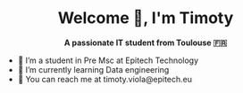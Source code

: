 ## <h1 align="center">Welcome 👋, I'm Timoty</h1>

<!--
**Tmotyy20/Tmotyy20** is a ✨ _special_ ✨ repository because its `README.md` (this file) appears on your GitHub profile.

Here are some ideas to get you started:

- 🔭 I’m currently working on ...
- 🌱 I’m currently learning ...
- 👯 I’m looking to collaborate on ...
- 🤔 I’m looking for help with ...
- 💬 Ask me about ...
- 📫 How to reach me: ...
- 😄 Pronouns: ...
- ⚡ Fun fact: ...
-->


<p align="center"><strong>A passionate IT student from Toulouse 🇫🇷</strong></p>
<ul>
  <li>🏫 I’m a student in Pre Msc at Epitech Technology</li>
  
  <li>🤔 I’m currently learning Data engineering</li>
  
  <li>💬 You can reach me at timoty.viola@epitech.eu</li>
</ul>

